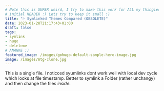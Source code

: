 ```yaml
---
# Note this is SUPER weird, I try to make this work for ALL my thingies so there might be some behavioural clatches in the
# initial HEADER :) Lets try to keep it small :)
title: "💦 Symlinked Themes Compared (OBSOLETE)"
date: 2023-01-28T21:17:43+01:00
draft: false
tags: 
- symlink
- hugo
- deleteme
# ANANKE :)
featured_image: /images/gohugo-default-sample-hero-image.jpg
image: /images/mtg-clone.jpg
---
```



This is a single file. I noticced syumlinks dont work well with local dev cycle which looks at file timestamp.
Better to symlink a Folder (rather unchangy) and then change the files *inside*.